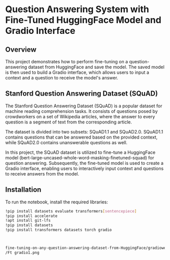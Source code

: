 # Question Answering System with Fine-Tuned HuggingFace Model and Gradio Interface

## Overview

This project demonstrates how to perform fine-tuning on a question-answering dataset from HuggingFace and save the model. The saved model is then used to build a Gradio interface, which allows users to input a context and a question to receive the model's answer.


## Stanford Question Answering Dataset (SQuAD)

The Stanford Question Answering Dataset (SQuAD) is a popular dataset for machine reading comprehension tasks. It consists of questions posed by crowdworkers on a set of Wikipedia articles, where the answer to every question is a segment of text from the corresponding article.

The dataset is divided into two subsets: SQuAD1.1 and SQuAD2.0. SQuAD1.1 contains questions that can be answered based on the provided context, while SQuAD2.0 contains unanswerable questions as well.

In this project, the SQuAD dataset is utilized to fine-tune a HuggingFace model (bert-large-uncased-whole-word-masking-finetuned-squad) for question answering. Subsequently, the fine-tuned model is used to create a Gradio interface, enabling users to interactively input context and questions to receive answers from the model.


## Installation

To run the notebook, install the required libraries:

```bash
!pip install datasets evaluate transformers[sentencepiece]
!pip install accelerate
!apt install git-lfs
!pip install datasets
!pip install transformers datasets torch gradio



fine-tuning-on-any-question-answering-dataset-from-HuggingFace/gradiowebsitescreenshots
/Ft gradio1.png
